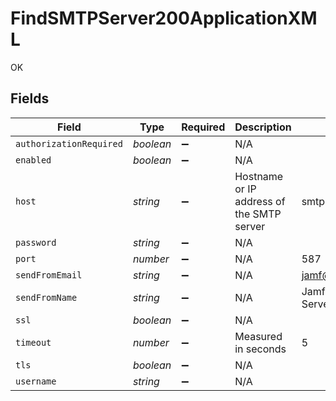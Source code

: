 # FindSMTPServer200ApplicationXML

OK


## Fields

| Field                                     | Type                                      | Required                                  | Description                               | Example                                   |
| ----------------------------------------- | ----------------------------------------- | ----------------------------------------- | ----------------------------------------- | ----------------------------------------- |
| `authorizationRequired`                   | *boolean*                                 | :heavy_minus_sign:                        | N/A                                       |                                           |
| `enabled`                                 | *boolean*                                 | :heavy_minus_sign:                        | N/A                                       |                                           |
| `host`                                    | *string*                                  | :heavy_minus_sign:                        | Hostname or IP address of the SMTP server | smtp.gmail.com                            |
| `password`                                | *string*                                  | :heavy_minus_sign:                        | N/A                                       |                                           |
| `port`                                    | *number*                                  | :heavy_minus_sign:                        | N/A                                       | 587                                       |
| `sendFromEmail`                           | *string*                                  | :heavy_minus_sign:                        | N/A                                       | jamf@company.com                          |
| `sendFromName`                            | *string*                                  | :heavy_minus_sign:                        | N/A                                       | Jamf Software Server                      |
| `ssl`                                     | *boolean*                                 | :heavy_minus_sign:                        | N/A                                       |                                           |
| `timeout`                                 | *number*                                  | :heavy_minus_sign:                        | Measured in seconds                       | 5                                         |
| `tls`                                     | *boolean*                                 | :heavy_minus_sign:                        | N/A                                       |                                           |
| `username`                                | *string*                                  | :heavy_minus_sign:                        | N/A                                       |                                           |